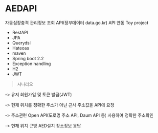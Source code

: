 # AEDAPI

자동심장충격 관리정보 조회 API(정부데이터 data.go.kr) API 연동 Toy project


- RestAPI
- JPA
- Querydsl
- Hateoas
- maven
- Spring boot 2.2
- Exception handling
- H2 
- JWT

>시나리오

->  유저 회원가입 및 토큰 발급(JWT)

->  현재 위치를 정확한 주소가 아닌 근사 주소값을 API에 요청

->  주소관련 Open API(도로명 주소 API, Daum API 등) 사용하여 정확한 주소확인

->  현재 위치 근방 AED설치 장소정보 응답
